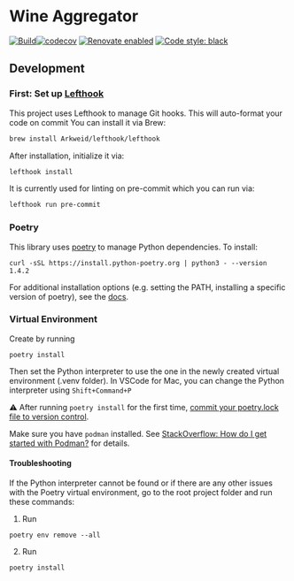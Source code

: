# Wine Aggregator

[![Build](https://github.com/Rooknj/wine-aggregator/actions/workflows/Build.yml/badge.svg)](https://github.com/Rooknj/wine-aggregator/actions/workflows/Build.yml)[![codecov](https://codecov.io/github/Rooknj/wine-aggregator/graph/badge.svg?token=G9LSIQ0WLG)](https://codecov.io/github/Rooknj/wine-aggregator)
[![Renovate enabled](https://img.shields.io/badge/renovate-enabled-brightgreen.svg)](https://renovatebot.com/)
[![Code style: black](https://img.shields.io/badge/code%20style-black-000000.svg)](https://github.com/psf/black)

## Development

### First: Set up [Lefthook](https://github.com/Arkweid/lefthook)

This project uses Lefthook to manage Git hooks. This will auto-format your code on commit
You can install it via Brew:

```sh
brew install Arkweid/lefthook/lefthook
```

After installation, initialize it via:

```sh
lefthook install
```

It is currently used for linting on pre-commit which you can run via:

```sh
lefthook run pre-commit
```

### Poetry

This library uses [poetry](https://python-poetry.org/docs/basic-usage/#specifying-dependencies) to manage Python
dependencies.
To install:

```shell
curl -sSL https://install.python-poetry.org | python3 - --version 1.4.2
```

For additional installation options (e.g. setting the PATH, installing a specific version of poetry),
see the [docs](https://python-poetry.org/docs/#installing-with-the-official-installer).

### Virtual Environment

Create by running

```shell
poetry install
```

Then set the Python interpreter to use the one in the newly created virtual environment (.venv folder). In VSCode for
Mac, you can change the Python interpreter using ```Shift+Command+P```

:warning: After running `poetry install` for the first time,
[commit your poetry.lock file to version control](https://python-poetry.org/docs/basic-usage/#commit-your-poetrylock-file-to-version-control).

Make sure you have `podman` installed.
See [StackOverflow: How do I get started with Podman?](https://stackoverflow.intuit.com/questions/26032) for details.

#### Troubleshooting

If the Python interpreter cannot be found or if there are any other issues with the Poetry virtual environment, go to
the root project folder and run these commands:

1. Run

```shell
poetry env remove --all
```

2. Run

```shell
poetry install
```
